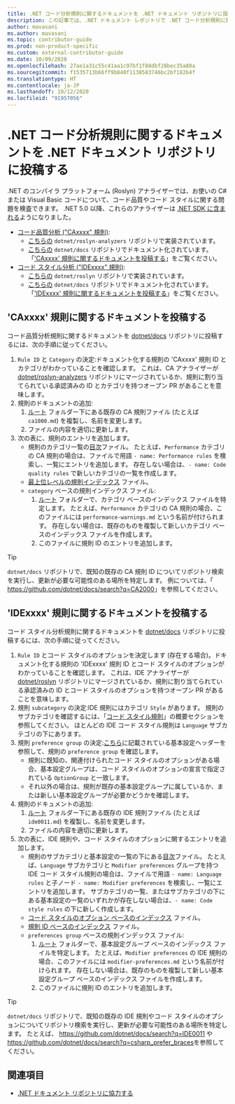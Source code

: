 ```yaml
---
title: .NET コード分析規則に関するドキュメントを .NET ドキュメント リポジトリに投稿する
description: この記事では、.NET ドキュメント レポジトリで .NET コード分析規則に関する記事やコード サンプルに協力する過程について説明します。
author: mavasani
ms.author: mavasani
ms.topic: contributor-guide
ms.prod: non-product-specific
ms.custom: external-contributor-guide
ms.date: 10/09/2020
ms.openlocfilehash: 27ae1a31c55c41aa1c97bf1f88dbf28bec35a80a
ms.sourcegitcommit: f1535713b66ff9b840f1138583746bc2bf182b4f
ms.translationtype: HT
ms.contentlocale: ja-JP
ms.lasthandoff: 10/12/2020
ms.locfileid: "91957056"
---
```

# <a name="contribute-docs-for-net-code-analysis-rules-to-the-net-docs-repository"></a>.NET コード分析規則に関するドキュメントを .NET ドキュメント リポジトリに投稿する

.NET のコンパイラ プラットフォーム (Roslyn) アナライザーでは、お使いの C# または Visual Basic コードについて、コード品質やコード スタイルに関する問題を検査できます。 .NET 5.0 以降、これらのアナライザーは [.NET SDK に含まれる](/dotnet/fundamentals/code-analysis/overview)ようになりました。

- [コード品質分析 ("CAxxxx" 規則)](/dotnet/fundamentals/code-analysis/overview#code-quality-analysis):
  - [こちらの](https://github.com/dotnet/roslyn-analyzers/tree/master/src/NetAnalyzers) `dotnet/roslyn-analyzers` リポジトリで実装されています。
  - [こちらの](https://github.com/dotnet/docs/blob/master/docs/fundamentals/code-analysis/quality-rules) `dotnet/docs` リポジトリでドキュメント化されています。 「['CAxxxx' 規則に関するドキュメントを投稿する](#contribute-docs-for-caxxxx-rules)」をご覧ください。
- [コード スタイル分析 ("IDExxxx" 規則)](/dotnet/fundamentals/code-analysis/overview#code-style-analysis):
  - [こちらの](https://github.com/dotnet/roslyn/tree/master/src/Analyzers) `dotnet/roslyn` リポジトリで実装されています。
  - [こちらの](https://github.com/dotnet/docs/blob/master/docs/fundamentals/code-analysis/style-rules) `dotnet/docs` リポジトリでドキュメント化されています。 「['IDExxxx' 規則に関するドキュメントを投稿する](#contribute-docs-for-idexxxx-rules)」をご覧ください。

## <a name="contribute-docs-for-caxxxx-rules"></a>'CAxxxx' 規則に関するドキュメントを投稿する

コード品質分析規則に関するドキュメントを [dotnet/docs](https://github.com/dotnet/docs) リポジトリに投稿するには、次の手順に従ってください。

1. `Rule ID` と `Category` の決定:ドキュメント化する規則の 'CAxxxx' 規則 ID とカテゴリがわかっていることを確認します。 これは、CA アナライザーが [dotnet/roslyn-analyzers](https://github.com/dotnet/roslyn-analyzers) リポジトリにマージされているか、規則に割り当てられている承認済みの ID とカテゴリを持つオープン PR があることを意味します。
2. 規則のドキュメントの追加:
   1. [ルート](https://github.com/dotnet/docs/blob/master/docs/fundamentals/code-analysis/quality-rules) フォルダー下にある既存の CA 規則ファイル (たとえば `ca1000.md`) を複製し、名前を変更します。
   2. ファイルの内容を適切に更新します。
3. 次の表に、規則のエントリを追加します。
   - 規則のカテゴリ一覧の[目次](https://github.com/dotnet/docs/blob/master/docs/fundamentals/toc.yml)ファイル。 たとえば、`Performance` カテゴリの CA 規則の場合は、ファイルで用語 `- name: Performance rules` を検索し、一覧にエントリを追加します。 存在しない場合は、`- name: Code quality rules` で新しいカテゴリの一覧を作成します。
   - [最上位レベルの規則インデックス](https://github.com/dotnet/docs/blob/master/docs/fundamentals/code-analysis/quality-rules/index.md) ファイル。
   - `category` ベースの規則インデックス ファイル:
     1. [ルート](https://github.com/dotnet/docs/blob/master/docs/fundamentals/code-analysis/quality-rules) フォルダーで、カテゴリ ベースのインデックス ファイルを特定します。 たとえば、`Performance` カテゴリの CA 規則の場合、このファイルには `performance-warnings.md` という名前が付けられます。 存在しない場合は、既存のものを複製して新しいカテゴリ ベースのインデックス ファイルを作成します。
     2. このファイルに規則 ID のエントリを追加します。

> [!TIP]
> `dotnet/docs` リポジトリで、既知の既存の CA 規則 ID についてリポジトリ検索を実行し、更新が必要な可能性のある場所を特定します。 例については、「 <https://github.com/dotnet/docs/search?q=CA2000>」を参照してください。

## <a name="contribute-docs-for-idexxxx-rules"></a>'IDExxxx' 規則に関するドキュメントを投稿する

コード スタイル分析規則に関するドキュメントを [dotnet/docs](https://github.com/dotnet/docs) リポジトリに投稿するには、次の手順に従ってください。

1. `Rule ID` とコード スタイルのオプションを決定します (存在する場合)。ドキュメント化する規則の 'IDExxxx' 規則 ID とコード スタイルのオプションがわかっていることを確認します。 これは、IDE アナライザーが [dotnet/roslyn](https://github.com/dotnet/roslyn) リポジトリにマージされているか、規則に割り当てられている承認済みの ID とコード スタイルのオプションを持つオープン PR があることを意味します。
2. 規則 `subcategory` の決定:IDE 規則にはカテゴリ `Style` があります。 規則のサブカテゴリを確認するには、「[コード スタイル規則](/dotnet/fundamentals/code-analysis/style-rules/index)」の概要セクションを参照してください。 ほとんどの IDE コード スタイル規則は `Language` サブカテゴリの下にあります。
3. 規則 `preference group` の決定:[こちら](/dotnet/fundamentals/code-analysis/style-rules/language-rules#net-style-rules)に記載されている基本設定ヘッダーを参照して、規則の `preference group` を確認します。
   - 規則に既知の、関連付けられたコード スタイルのオプションがある場合、基本設定グループは、コード スタイルのオプションの宣言で指定されている `OptionGroup` と一致します。
   - それ以外の場合は、規則が既存の基本設定グループに属しているか、または新しい基本設定グループが必要かどうかを確認します。
4. 規則のドキュメントの追加:
   1. [ルート](https://github.com/dotnet/docs/blob/master/docs/fundamentals/code-analysis/style-rules) フォルダー下にある既存の IDE 規則ファイル (たとえば `ide0011.md`) を複製し、名前を変更します。
   2. ファイルの内容を適切に更新します。
5. 次の表に、IDE 規則や、コード スタイルのオプションに関するエントリを追加します。
   - 規則のサブカテゴリと基本設定の一覧の下にある[目次](https://github.com/dotnet/docs/blob/master/docs/fundamentals/toc.yml)ファイル。 たとえば、`Language` サブカテゴリと `Modifier preferences` グループを持つ IDE コード スタイル規則の場合は、ファイルで用語 `- name: Language rules` と子ノード `- name: Modifier preferences` を検索し、一覧にエントリを追加します。 サブカテゴリの一覧、またはサブカテゴリの下にある基本設定の一覧のいずれかが存在しない場合は、`- name: Code style rules` の下に新しく作成します。
   - [コード スタイルのオプション ベースのインデックス](https://github.com/dotnet/docs/blob/master/docs/fundamentals/code-analysis/style-rules/language-rules.md) ファイル。
   - [規則 ID ベースのインデックス](https://github.com/dotnet/docs/blob/master/docs/fundamentals/code-analysis/style-rules/index.md) ファイル。
   - `preferences group` ベースの規則インデックス ファイル:
     1. [ルート](https://github.com/dotnet/docs/blob/master/docs/fundamentals/code-analysis/style-rules) フォルダーで、基本設定グループ ベースのインデックス ファイルを特定します。 たとえば、`Modifier preferences` の IDE 規則の場合、このファイルには `modifier-preferences.md` という名前が付けられます。 存在しない場合は、既存のものを複製して新しい基本設定グループ ベースのインデックス ファイルを作成します。
     2. このファイルに規則 ID のエントリを追加します。

> [!TIP]
> `dotnet/docs` リポジトリで、既知の既存の IDE 規則やコード スタイルのオプションについてリポジトリ検索を実行し、更新が必要な可能性のある場所を特定します。 たとえば、 <https://github.com/dotnet/docs/search?q=IDE0011> や <https://github.com/dotnet/docs/search?q=csharp_prefer_braces>を参照してください。

## <a name="see-also"></a>関連項目

- [.NET ドキュメント リポジトリに協力する](dotnet-contribute.md)
